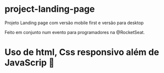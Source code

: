# project-landing-page
Projeto Landing page com versão mobile first e versão para desktop

Feito em conjunto num evento para programadores na @RocketSeat.

# Uso de html, Css responsivo além de JavaScrip 💚
